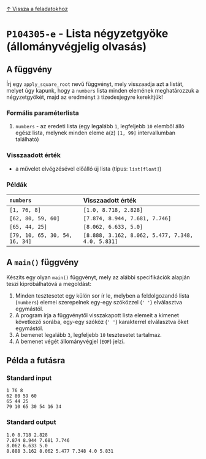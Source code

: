 
[↑ Vissza a feladatokhoz](./README.md)

# `P104305-e` - Lista négyzetgyöke (állományvégjelig olvasás)

## A függvény

Írj egy `apply_square_root` nevű függvényt, mely visszaadja azt a listát, melyet úgy kapunk, hogy a `numbers` lista minden elemének meghatározzuk a négyzetgyökét, majd az eredményt `3` tizedesjegyre kerekítjük!

### Formális paraméterlista

1. `numbers` - az eredeti lista (egy legalább `1`, legfeljebb `10` elemből álló egész lista, melynek minden eleme a(z) `[1, 99]` intervallumban található)

### Visszaadott érték

* a művelet elvégzésével előálló új lista (típus: `list[float]`)

### Példák

| `numbers` | Visszaadott érték | 
| :--- | :-- | 
| `[1, 76, 8]` | `[1.0, 8.718, 2.828]` | 
| `[62, 80, 59, 60]` | `[7.874, 8.944, 7.681, 7.746]` | 
| `[65, 44, 25]` | `[8.062, 6.633, 5.0]` | 
| `[79, 10, 65, 30, 54, 16, 34]` | `[8.888, 3.162, 8.062, 5.477, 7.348, 4.0, 5.831]` | 

## A `main()` függvény

Készíts egy olyan `main()` függvényt, mely az alábbi specifikációk alapján teszi kipróbálhatóvá a megoldást:

1. Minden tesztesetet egy külön sor ír le, melyben a feldolgozandó lista (`numbers`) elemei szerepelnek egy-egy szóközzel (`' '`) elválasztva egymástól.
1. A program írja a függvénytől visszakapott lista elemeit a kimenet következő sorába, egy-egy szóköz (`' '`) karakterrel elválasztva őket egymástól.
1. A bemenet legalább `3`, legfeljebb `10` tesztesetet tartalmaz.
1. A bemenet végét állományvégjel (`EOF`) jelzi.

## Példa a futásra

### Standard input

```
1 76 8
62 80 59 60
65 44 25
79 10 65 30 54 16 34
```

### Standard output

```
1.0 8.718 2.828
7.874 8.944 7.681 7.746
8.062 6.633 5.0
8.888 3.162 8.062 5.477 7.348 4.0 5.831
```